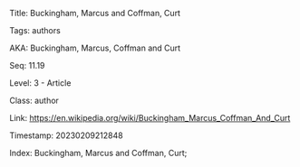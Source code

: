 Title:  Buckingham, Marcus and Coffman, Curt

Tags:   authors

AKA:    Buckingham, Marcus, Coffman and Curt

Seq:    11.19

Level:  3 - Article

Class:  author

Link:   https://en.wikipedia.org/wiki/Buckingham_Marcus_Coffman_And_Curt

Timestamp: 20230209212848

Index:  Buckingham, Marcus and Coffman, Curt; 
